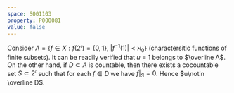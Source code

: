 ```yaml
---
space: S001103
property: P000081
value: false
---
```


Consider $A=\{f\in X: f(2^\mathfrak{c})=\{0,1\},\ |f^{-1}(1)|<\aleph_0\}$
(charactersitic functions of finite subsets). It can be readily verified that $u\equiv 1$ belongs to $\overline A$.
On the other hand, if $D\subset A$ is countable, then there exists a cocountable set $S\subset 2^\mathfrak{c}$ such that
for each $f\in D$ we have $f|_S=0$. Hence $u\notin \overline D$.
